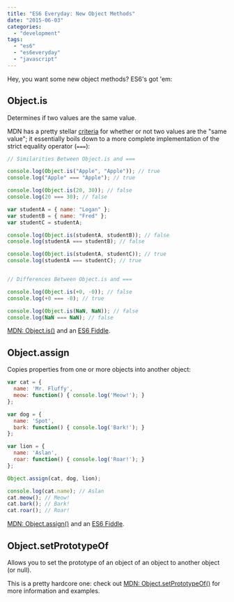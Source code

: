 ```yaml
---
title: "ES6 Everyday: New Object Methods"
date: "2015-06-03"
categories: 
  - "development"
tags: 
  - "es6"
  - "es6everyday"
  - "javascript"
---
```


Hey, you want some new object methods? ES6's got 'em:

## Object.is

Determines if two values are the same value.

MDN has a pretty stellar [criteria](https://developer.mozilla.org/en-US/docs/Web/JavaScript/Reference/Global_Objects/Object/is) for whether or not two values are the "same value"; it essentially boils down to a more complete implementation of the strict equality operator (`===`):

```javascript
// Similarities Between Object.is and ===

console.log(Object.is("Apple", "Apple")); // true
console.log("Apple" === "Apple"); // true

console.log(Object.is(20, 30)); // false
console.log(20 === 30); // false

var studentA = { name: "Logan" };
var studentB = { name: "Fred" };
var studentC = studentA;

console.log(Object.is(studentA, studentB)); // false
console.log(studentA === studentB); // false

console.log(Object.is(studentA, studentC)); // true
console.log(studentA === studentC); // true


// Differences Between Object.is and ===

console.log(Object.is(+0, -0)); // false
console.log(+0 === -0); // true

console.log(Object.is(NaN, NaN)); // false
console.log(NaN === NaN); // false
```

[MDN: Object.is()](https://developer.mozilla.org/en-US/docs/Web/JavaScript/Reference/Global_Objects/Object/is) and an [ES6 Fiddle](http://www.es6fiddle.net/iagbgg6q/).

## Object.assign

Copies properties from one or more objects into another object:

```javascript
var cat = {
  name: 'Mr. Fluffy',
  meow: function() { console.log('Meow!'); } 
};

var dog = {
  name: 'Spot',
  bark: function() { console.log('Bark!'); } 
};

var lion = {
  name: 'Aslan',
  roar: function() { console.log('Roar!'); }
};

Object.assign(cat, dog, lion);

console.log(cat.name); // Aslan
cat.meow(); // Meow!
cat.bark(); // Bark!
cat.roar(); // Roar!
```

[MDN: Object.assign()](https://developer.mozilla.org/en-US/docs/Web/JavaScript/Reference/Global_Objects/Object/assign) and an [ES6 Fiddle](http://www.es6fiddle.net/iaguzspf/).

## Object.setPrototypeOf

Allows you to set the prototype of an object of an object to another object (or null).

This is a pretty hardcore one: check out [MDN: Object.setPrototypeOf()](https://developer.mozilla.org/en-US/docs/Web/JavaScript/Reference/Global_Objects/Object/setPrototypeOf) for more information and examples.
